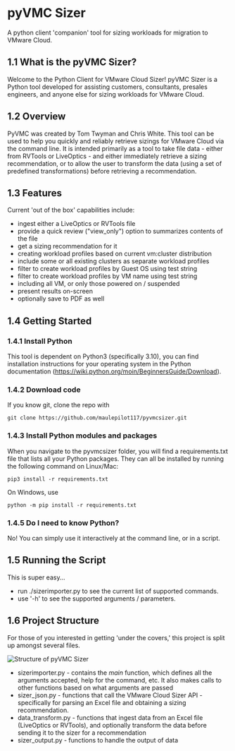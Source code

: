 # pyVMC Sizer
A python client 'companion' tool for sizing workloads for migration to VMware Cloud.

## 1.1 What is the pyVMC Sizer?
Welcome to the Python Client for VMware Cloud Sizer!  pyVMC Sizer is a Python tool developed for assisting customers, consultants, presales engineers, and anyone else for sizing workloads for VMware Cloud.

## 1.2 Overview

PyVMC was created by Tom Twyman and Chris White.  This tool can be used to help you quickly and reliably retrieve sizings for VMware Cloud via the command line.  It is intended primarily as a tool to take file data - either from RVTools or LiveOptics - and either immediately retrieve a sizing recommendation, or to allow the user to transform the data (using a set of predefined transformations) before retrieving a recommendation.

## 1.3 Features
Current 'out of the box' capabilities include:
* ingest either a LiveOptics or RVTools file
* provide a quick review ("view_only") option to summarizes contents of the file
* get a sizing recommendation for it
* creating workload profiles based on current vm:cluster distribution
* include some or all existing clusters as separate workload profiles
* filter to create workload profiles by Guest OS using test string
* filter to create workload profiles by VM name using test string
* including all VM, or only those powered on / suspended
* present results on-screen
* optionally save to PDF as well


## 1.4 Getting Started

### 1.4.1 Install Python
This tool is dependent on Python3 (specifically 3.10), you can find installation instructions for your operating system in the Python documentation (https://wiki.python.org/moin/BeginnersGuide/Download).

### 1.4.2 Download code
If you know git, clone the repo with

```git clone https://github.com/maulepilot117/pyvmcsizer.git ```


### 1.4.3 Install Python modules and packages
When you navigate to the pyvmcsizer folder, you will find a requirements.txt file that lists all your Python packages. They can all be installed by running the following command on Linux/Mac:

```pip3 install -r requirements.txt```

On Windows, use

```python -m pip install -r requirements.txt```

### 1.4.5 Do I need to know Python?
No! You can simply use it interactively at the command line, or in a script.

## 1.5 Running the Script
This is super easy...
- run ./sizerimporter.py to see the current list of supported commands.
- use '-h' to see the supported arguments / parameters.

## 1.6 Project Structure

For those of you interested in getting 'under the covers,' this project is split up amongst several files.

![Structure of pyVMC Sizer](pyvmcsizer.png)

* sizerimporter.py - contains the _main_ function, which defines all the arguments accepted, help for the command, etc.  It also makes calls to other functions based on what arguments are passed
* sizer_json.py - functions that call the VMware Cloud Sizer API - specifically for parsing an Excel file and obtaining a sizing recommendation.
* data_transform.py - functions that ingest data from an Excel file (LiveOptics or RVTools), and optionally transform the data before sending it to the sizer for a recommendation
* sizer_output.py - functions to handle the output of data


